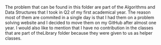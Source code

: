The problem that can be found in this folder are part of the Algorithms and Data Structures that I took in Q2 of my first academical year. The reason most of them are commited in a single day is that I had them on a problem solving website and I  decided to move them on my GitHub after almost one year. I would also like to mention that I have no contribution in the classes that are part of theLibrary folder because they were given to us as helper classes.
